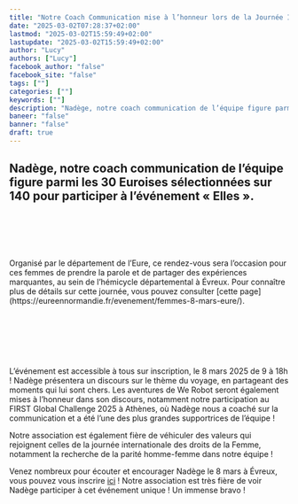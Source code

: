 ```yaml
---
title: "Notre Coach Communication mise à l’honneur lors de la Journée Internationale des droits de la Femme !"
date: "2025-03-02T07:28:37+02:00"
lastmod: "2025-03-02T15:59:49+02:00"
lastupdate: "2025-03-02T15:59:49+02:00"
author: "Lucy"
authors: ["Lucy"]
facebook_author: "false"
facebook_site: "false"
tags: [""]
categories: [""]
keywords: [""]
description: "Nadège, notre coach communication de l’équipe figure parmi les 30 Euroises sélectionnées sur 140 pour participer à l’événement « Elles »."
baneer: "false"
banner: "false"
draft: true
---
```

## Nadège, notre coach communication de l’équipe figure parmi les 30 Euroises sélectionnées sur 140 pour participer à l’événement « Elles ». 
<br><br>
<center>
<div style="width: 100%; max-width: 700px;">
<img src="https://werobot.fr/posts/NadègeElles.jpg" alt="">
</div>
</center>
<br><br>
Organisé par le département de l’Eure, ce rendez-vous sera l’occasion pour ces femmes de prendre la parole et de partager des expériences marquantes, au sein de l’hémicycle départemental à Évreux. Pour connaître plus de détails sur cette journée, vous pouvez consulter [cette page](https://eureennormandie.fr/evenement/femmes-8-mars-eure/).






<br><br>
<center>
<div style="width: 100%; max-width: 700px;">
<img src="https://werobot.fr/posts/Elles.jpg" alt="">
</div>
</center>
<br><br>



L’événement est accessible à tous sur inscription, le 8 mars 2025 de 9 à 18h ! Nadège présentera un discours sur le thème du voyage, en partageant des moments qui lui sont chers. Les aventures de We Robot seront également mises à l’honneur dans son discours, notamment notre participation au FIRST Global Challenge 2025 à Athènes, où Nadège nous a coaché sur la communication et a été l’une des plus grandes supportrices de l’équipe !

Notre association est également fière de véhiculer des valeurs qui rejoignent celles de la journée internationale des droits de la Femme, notamment la recherche de la parité homme-femme dans notre équipe ! 

Venez nombreux pour écouter et encourager Nadège le 8 mars à Évreux, vous pouvez vous inscrire [ici](https://werobot.fr/blog/we_robot_au_luxembourg_/) ! Notre association est très fière de voir Nadège participer à cet événement unique ! Un immense bravo !


